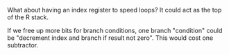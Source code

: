 What about having an index register to speed loops? It could act as the top of
the R stack.

If we free up more bits for branch conditions, one branch "condition" could be
"decrement index and branch if result not zero". This would cost one subtractor.


